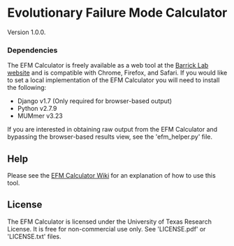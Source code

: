 # Evolutionary Failure Mode Calculator
Version 1.0.0.
### Dependencies ###
The EFM Calculator is freely available as a web tool at the [Barrick Lab website](http://www.barricklab.org/efm) and is compatible with Chrome, Firefox, and Safari. If you would like to set a local implementation of the EFM Calculator you will need to install the following:

* Django v1.7 (Only required for browser-based output)
* Python v2.7.9
* MUMmer v3.23

If you are interested in obtaining raw output from the EFM Calculator and bypassing the browser-based results view, see the 'efm_helper.py' file.

## Help ##
Please see the [EFM Calculator Wiki](https://github.com/barricklab/efm-calculator/wiki) for an explanation of how to use this tool.

## License ##
The EFM Calculator is licensed under the University of Texas Research License. It is free for non-commercial use only. See 'LICENSE.pdf' or 'LICENSE.txt' files.

